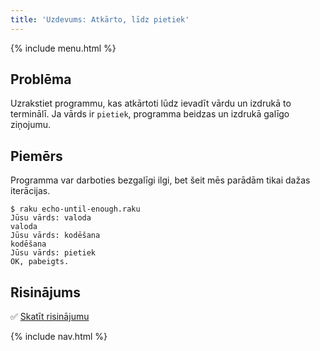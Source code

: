 ```yaml
---
title: 'Uzdevums: Atkārto, līdz pietiek'
---
```


{% include menu.html %}

## Problēma

Uzrakstiet programmu, kas atkārtoti lūdz ievadīt vārdu un izdrukā to terminālī. Ja vārds ir `pietiek`, programma beidzas un izdrukā galīgo ziņojumu.

## Piemērs

Programma var darboties bezgalīgi ilgi, bet šeit mēs parādām tikai dažas iterācijas.
```console
$ raku echo-until-enough.raku
Jūsu vārds: valoda
valoda
Jūsu vārds: kodēšana
kodēšana
Jūsu vārds: pietiek
OK, pabeigts.
```

## Risinājums

✅ [Skatīt risinājumu](solution)

{% include nav.html %}